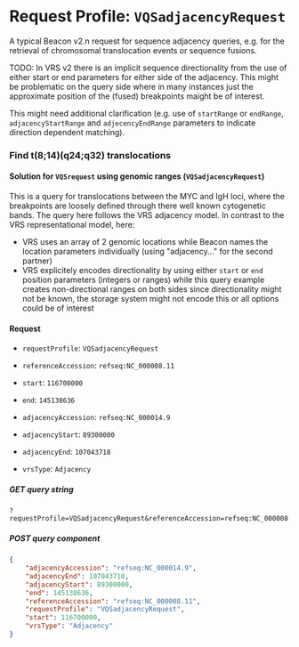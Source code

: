 # Request Profile: `VQSadjacencyRequest`

A typical Beacon v2.n request for sequence adjacency queries, e.g. for
the retrieval of chromosomal translocation events or sequence fusions.

TODO: In VRS v2 there is an implicit sequence directionality from the use
of either start or end parameters for either side of the adjacency. This
might be problematic on the query side where in many instances just the
approximate position of the (fused) breakpoints maight be of interest.

This might need additional clarification (e.g. use of `startRange` or
`endRange`, `adjacencyStartRange` and `adjecencyEndRange` parameters to
indicate direction dependent matching).

### Find  t(8;14)(q24;q32) translocations

#### Solution for `VQSrequest` using genomic ranges (`VQSadjacencyRequest`)

This is a query for translocations between the MYC and IgH loci, where the
breakpoints are loosely defined through there well known cytogenetic bands.
The query here follows the VRS adjacency model. In contrast to the VRS
representational model, here:    


- VRS uses an array of 2 genomic locations while Beacon names the location
  parameters individually (using "adjacency..." for the second partner)    
- VRS explicitely encodes directionality by using either `start` or `end`
  position parameters (integers or ranges) while this query example creates
  non-directional ranges on both sides since directionality might not be known,
  the storage system might not encode this or all options could be of interest    
#### Request 

    
* `requestProfile`: `VQSadjacencyRequest`    


    
* `referenceAccession`: `refseq:NC_000008.11`    


    
* `start`: `116700000`    


    
* `end`: `145138636`    


    
* `adjacencyAccession`: `refseq:NC_000014.9`    


    
* `adjacencyStart`: `89300000`    


    
* `adjacencyEnd`: `107043718`    


    
* `vrsType`: `Adjacency`    




##### GET query string
```
?requestProfile=VQSadjacencyRequest&referenceAccession=refseq:NC_000008.11&start=116700000&end=145138636&adjacencyAccession=refseq:NC_000014.9&adjacencyStart=89300000&adjacencyEnd=107043718&vrsType=Adjacency
```



##### POST query component 
```json
{
    "adjacencyAccession": "refseq:NC_000014.9",
    "adjacencyEnd": 107043718,
    "adjacencyStart": 89300000,
    "end": 145138636,
    "referenceAccession": "refseq:NC_000008.11",
    "requestProfile": "VQSadjacencyRequest",
    "start": 116700000,
    "vrsType": "Adjacency"
}
```
